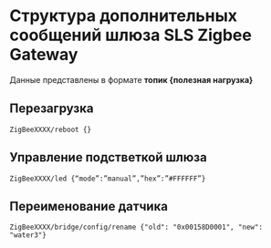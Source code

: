 # Структура дополнительных сообщений шлюза SLS Zigbee Gateway

Данные представлены в формате **топик {полезная нагрузка}**

## Перезагрузка

```
ZigBeeXXXX/reboot {}
```

## Управление подстветкой шлюза

```
ZigBeeXXXX/led {“mode”:”manual”,”hex”:”#FFFFFF”}
```

## Переименование датчика

```
ZigBeeXXXX/bridge/config/rename {"old": "0x00158D0001", "new": "water3"}
```
